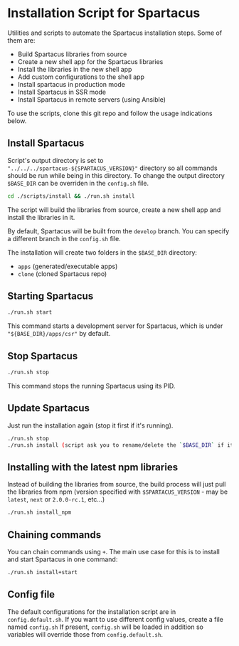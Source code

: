 # Installation Script for Spartacus

Utilities and scripts to automate the Spartacus installation steps. Some of them are:

- Build Spartacus libraries from source
- Create a new shell app for the Spartacus libraries
- Install the libraries in the new shell app
- Add custom configurations to the shell app
- Install spartacus in production mode
- Install Spartacus in SSR mode
- Install Spartacus in remote servers (using Ansible)

To use the scripts, clone this git repo and follow the usage indications below.

## Install Spartacus

Script's output directory is set to `"../../../spartacus-${SPARTACUS_VERSION}"` directory so all commands should be run while being in this directory.
To change the output directory `$BASE_DIR` can be overriden in the `config.sh` file.
```bash
cd ./scripts/install && ./run.sh install
```

The script will build the libraries from source, create a new shell app and install the libraries in it.

By default, Spartacus will be built from the `develop` branch. You can specify a different branch in the `config.sh` file.

The installation will create two folders in the `$BASE_DIR` directory:

- `apps` (generated/executable apps)
- `clone` (cloned Spartacus repo)

## Starting Spartacus

```bash
./run.sh start
```

This command starts a development server for Spartacus, which is under `"${BASE_DIR}/apps/csr"` by default.

## Stop Spartacus

```bash
./run.sh stop
```

This command stops the running Spartacus using its PID.

## Update Spartacus

Just run the installation again (stop it first if it's running).

```bash
./run.sh stop
./run.sh install (script ask you to rename/delete the `$BASE_DIR` if it exists)
```

## Installing with the latest npm libraries

Instead of building the libraries from source, the build process will just pull the libraries from npm (version specified with `$SPARTACUS_VERSION` - may be `latest`, `next` or `2.0.0-rc.1`, etc...)

```bash
./run.sh install_npm
```

## Chaining commands

You can chain commands using `+`. The main use case for this is to install and start Spartacus in one command:

```bash
./run.sh install+start
```

## Config file

The default configurations for the installation script are in `config.default.sh`.
If you want to use different config values, create a file named `config.sh`
If present, `config.sh` will be loaded in addition so variables will override those from `config.default.sh`.

